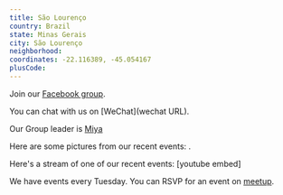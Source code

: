```yaml
---
title: São Lourenço
country: Brazil
state: Minas Gerais
city: São Lourenço
neighborhood: 
coordinates: -22.116389, -45.054167
plusCode:
---
```

Join our [Facebook group](https://www.facebook.com/groups/free.code.camp.sao.lourenco).

You can chat with us on [WeChat](wechat URL).

Our Group leader is [Miya](freecodecamp.org/miya)

Here are some pictures from our recent events:
![]().

Here's a stream of one of our recent events:
[youtube embed]

We have events every Tuesday. You can RSVP for an event on [meetup](meetupurl).

